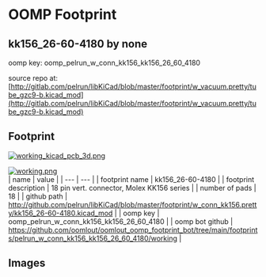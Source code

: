 # OOMP Footprint  
## kk156_26-60-4180  by none  
  
oomp key: oomp_pelrun_w_conn_kk156_kk156_26_60_4180  
  
source repo at: [http://gitlab.com/pelrun/libKiCad/blob/master/footprint/w_vacuum.pretty/tube_gzc9-b.kicad_mod](http://gitlab.com/pelrun/libKiCad/blob/master/footprint/w_vacuum.pretty/tube_gzc9-b.kicad_mod)  
## Footprint  
  
[![working_kicad_pcb_3d.png](working_kicad_pcb_3d_600.png)](working_kicad_pcb_3d.png)  
  
[![working.png](working_600.png)](working.png)  
| name | value | 
| --- | --- | 
| footprint name | kk156_26-60-4180 | 
| footprint description | 18 pin vert. connector, Molex KK156 series | 
| number of pads | 18 | 
| github path | http://github.com/pelrun/libKiCad/blob/master/footprint/w_conn_kk156.pretty/kk156_26-60-4180.kicad_mod | 
| oomp key | oomp_pelrun_w_conn_kk156_kk156_26_60_4180 | 
| oomp bot github | https://github.com/oomlout/oomlout_oomp_footprint_bot/tree/main/footprints/pelrun_w_conn_kk156_kk156_26_60_4180/working | 
## Images  
